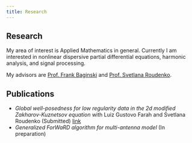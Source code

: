 ```yaml
---
title: Research
---
```


## Research

My area of interest is Applied Mathematics in general. Currently I am interested in nonlinear dispersive partial differential equations, harmonic analysis, and signal processing.

My advisors are [Prof. Frank Baginski](https://home.gwu.edu/~baginski/baginski.html) and [Prof. Svetlana Roudenko](https://case.fiu.edu/about/directory/people/svetlana-roudenko.html).

## Publications
* _Global well-posedness for low regularity data in the 2d modified Zakharov-Kuznetsov equation_  with Luiz Gustovo Farah and Svetlana Roudenko (Submitted) [link](\href{https://arxiv.org/abs/1906.05822})
* _Generalized ForWaRD algorithm for multi-antenna model_ (In preparation)

